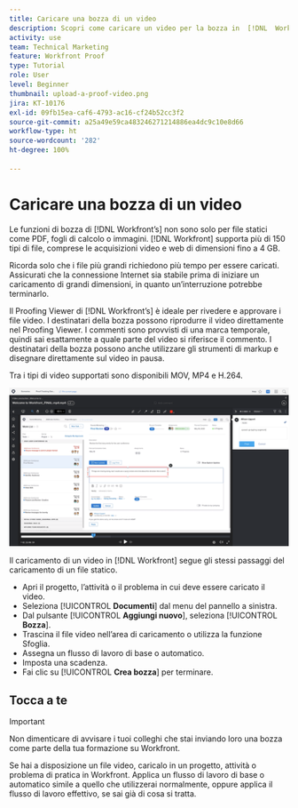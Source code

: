 ```yaml
---
title: Caricare una bozza di un video
description: Scopri come caricare un video per la bozza in  [!DNL  Workfront].
activity: use
team: Technical Marketing
feature: Workfront Proof
type: Tutorial
role: User
level: Beginner
thumbnail: upload-a-proof-video.png
jira: KT-10176
exl-id: 09fb15ea-caf6-4793-ac16-cf24b52cc3f2
source-git-commit: a25a49e59ca483246271214886ea4dc9c10e8d66
workflow-type: ht
source-wordcount: '282'
ht-degree: 100%

---
```


# Caricare una bozza di un video

Le funzioni di bozza di [!DNL Workfront’s] non sono solo per file statici come PDF, fogli di calcolo o immagini. [!DNL Workfront] supporta più di 150 tipi di file, comprese le acquisizioni video e web di dimensioni fino a 4 GB.

Ricorda solo che i file più grandi richiedono più tempo per essere caricati. Assicurati che la connessione Internet sia stabile prima di iniziare un caricamento di grandi dimensioni, in quanto un’interruzione potrebbe terminarlo.

<!-- For a complete list of uploadable file types, see the article, Supported proofing file types. -->

Il Proofing Viewer di [!DNL Workfront’s] è ideale per rivedere e approvare i file video. I destinatari della bozza possono riprodurre il video direttamente nel Proofing Viewer. I commenti sono provvisti di una marca temporale, quindi sai esattamente a quale parte del video si riferisce il commento. I destinatari della bozza possono anche utilizzare gli strumenti di markup e disegnare direttamente sul video in pausa.

Tra i tipi di video supportati sono disponibili MOV, MP4 e H.264. <!-- Check the supported file types list to make sure the video type you use is compatible with Workfront’s proofing features.-->

![Immagine del markup in un file di bozza video.](assets/upload-a-proof-of-a-video.png)

Il caricamento di un video in [!DNL Workfront] segue gli stessi passaggi del caricamento di un file statico.

* Apri il progetto, l’attività o il problema in cui deve essere caricato il video.
* Seleziona [!UICONTROL **Documenti**] dal menu del pannello a sinistra.
* Dal pulsante [!UICONTROL **Aggiungi nuovo**], seleziona [!UICONTROL **Bozza**].
* Trascina il file video nell’area di caricamento o utilizza la funzione Sfoglia.
* Assegna un flusso di lavoro di base o automatico.
* Imposta una scadenza.
* Fai clic su [!UICONTROL **Crea bozza**] per terminare.

## Tocca a te

>[!IMPORTANT]
>
>Non dimenticare di avvisare i tuoi colleghi che stai inviando loro una bozza come parte della tua formazione su Workfront.


Se hai a disposizione un file video, caricalo in un progetto, attività o problema di pratica in Workfront. Applica un flusso di lavoro di base o automatico simile a quello che utilizzerai normalmente, oppure applica il flusso di lavoro effettivo, se sai già di cosa si tratta.

